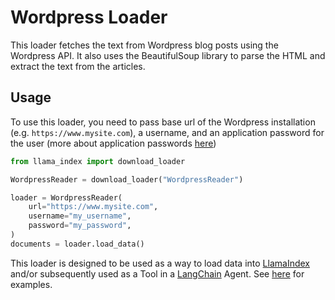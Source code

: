 # Wordpress Loader

This loader fetches the text from Wordpress blog posts using the Wordpress API. It also uses the BeautifulSoup library to parse the HTML and extract the text from the articles.

## Usage

To use this loader, you need to pass base url of the Wordpress installation (e.g. `https://www.mysite.com`), a username, and an application password for the user (more about application passwords [here](https://www.paidmembershipspro.com/create-application-password-wordpress/))

```python
from llama_index import download_loader

WordpressReader = download_loader("WordpressReader")

loader = WordpressReader(
    url="https://www.mysite.com",
    username="my_username",
    password="my_password",
)
documents = loader.load_data()
```

This loader is designed to be used as a way to load data into [LlamaIndex](https://github.com/run-llama/llama_index/tree/main/llama_index) and/or subsequently used as a Tool in a [LangChain](https://github.com/hwchase17/langchain) Agent. See [here](https://github.com/emptycrown/llama-hub/tree/main) for examples.
